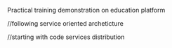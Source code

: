 Practical training demonstration on education platform

//following service oriented archeticture

//starting with code services distribution
